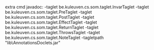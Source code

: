 extra cmd javadoc:
-taglet be.kuleuven.cs.som.taglet.InvarTaglet -taglet be.kuleuven.cs.som.taglet.PreTaglet -taglet be.kuleuven.cs.som.taglet.PostTaglet -taglet be.kuleuven.cs.som.taglet.EffectTaglet -taglet be.kuleuven.cs.som.taglet.ReturnTaglet -taglet be.kuleuven.cs.som.taglet.ThrowsTaglet -taglet be.kuleuven.cs.som.taglet.NoteTaglet -tagletpath "lib\AnnotationsDoclets.jar"